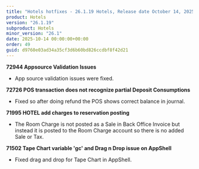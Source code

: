 ```yaml
---
title: "Hotels hotfixes - 26.1.19 Hotels, Release date October 14, 2025 - Hotfixes"
product: Hotels
version: "26.1.19"
subproduct: Hotels
minor_version: "26.1"
date: 2025-10-14 00:00:00+00:00
order: 49
guid: d9760e03ad34a35cf3d6b60bd826ccdbf8f42d21
---
```


<strong>72944 Appsource Validation Issues</strong>
<ul><li>App source validation issues were fixed. </li></ul>
<strong>72726 POS transaction does not recognize partial Deposit Consumptions</strong>
<ul><li>Fixed so after doing refund the POS shows correct balance in journal.</li></ul>
<strong>71995 HOTEL add charges to reservation posting</strong>
<ul><li>The Room Charge is not posted as a Sale in Back Office Invoice but instead it is posted to the Room Charge account so there is no added Sale or Tax.</li></ul>
<strong>71502 Tape Chart variable 'gc' and Drag n Drop issue on AppShell</strong>
<ul><li>Fixed drag and drop for Tape Chart in AppShell.</li></ul>
